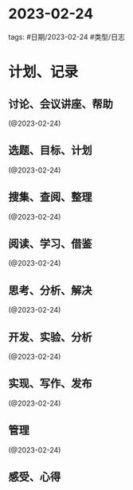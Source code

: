 

# 2023-02-24


tags: #日期/2023-02-24 #类型/日志 


# 计划、记录

## 讨论、会议讲座、帮助

(@2023-02-24)



## 选题、目标、计划

(@2023-02-24)



## 搜集、查阅、整理

(@2023-02-24)



## 阅读、学习、借鉴

(@2023-02-24)



## 思考、分析、解决

(@2023-02-24)



## 开发、实验、分析

(@2023-02-24)



## 实现、写作、发布

(@2023-02-24)





## 管理

(@2023-02-24)



## 感受、心得



